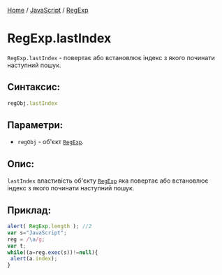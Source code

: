 [Home](../../../README.md) / [JavaScript](../../README_JS.md) / [RegExp](../RegExp.md)

# RegExp.lastIndex

`RegExp.lastIndex` - повертає або встановлює індекс з якого починати наступний пошук.

## Синтаксис:

```javascript
regObj.lastIndex
```

## Параметри:

* `regObj` - об'єкт [`RegExp`](../RegExp.md).

## Опис:

`lastIndex` властивість об'єкту [`RegExp`](../RegExp.md) яка повертає або встановлює індекс з якого починати наступний пошук.

## Приклад:

```javascript
alert( RegExp.length ); //2
var s="JavaScript";
reg = /\a/g;
var t;
while((a=reg.exec(s))!=null){
 alert(a.index);
}
```